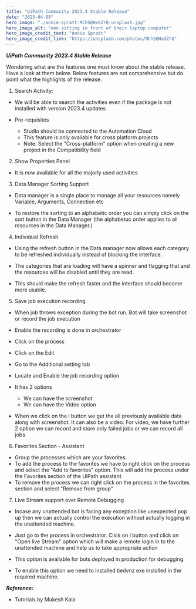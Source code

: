 ```yaml
---
title: "UiPath Community 2023.4 Stable Release"
date: "2023-04-09"
hero_image: "./annie-spratt-MChSQHxGZrQ-unsplash.jpg"
hero_image_alt: "men sitting in front of their laptop computer"
hero_image_credit_text: "Annie Spratt"
hero_image_credit_link: "https://unsplash.com/photos/MChSQHxGZrQ"
---
```


**_UiPath Community 2023.4 Stable Release_**

Wondering what are the features one must know about the stable release. Have a look at them below. Below features are not comprehensive but do point what the highlights of the release.

1. Search Activity:

- We will be able to search the activities even if the package is not installed with version 2023.4 updates

- Pre-requisites
  - Studio should be connected to the Automation Cloud
  - This feature is only available for cross platform projects
  - Note: Select the "Cross-platform" option when creating a new project in the Compatibility field

2. Show Properties Panel

- It is now available for all the majorly used activities

3. Data Manager Sorting Support

- Data manager is a single place to manage all your resources namely Variable, Arguments, Connection etc

- To restore the sorting to an alphabetic order you can simply click on the sort button in the Data Manager (the alphabetuc order applies to all resources in the Data Manager.)

4. Individual Refresh

- Using the refresh button in the Data manager now allows each category to be refreshed individually instead of blocking the interface.

- The categories that are loading will have a spinner and flagging that and the resources will be disabled until they are read.

- This should make the refresh faster and the interface should become more usable.

5. Save job execution recording

- When job throws exception during the bot run. Bot will take screenshot or record the job execution

- Enable the recording is done in orchestrator

- Click on the process
- Click on the Edit
- Go to the Additional setting tab
- Locate and Enable the job recording option
- It has 2 options

  - We can have the screenshot
  - We can have the Video option

- When we click on the i button we get the all previously available data along with screenshot. It can also be a video. For video, we have further 2 option we can record and store only failed jobs or we can record all jobs

6. Favorites Section - Assistant

- Group the processes which are your favorites.
- To add the process to the favorites we have to right click on the process and select the "Add to favorites" option. This will add the process under the Favorites section of the UiPath assistant
- To remove the process we can right click on the process in the favorites section and select "Remove from group"

7. Live Stream support over Remote Debugging

- Incase any unattended bot is facing any exception like unexpected pop up then we can actually control the execution without actually logging in the unattended machine.

- Just go to the process in orchestrator. Click on i button and click on "Open live Stream" option which will make a remote login in to the unattended machine and help us to take appropriate action

- This option is available for bots deployed in production for debugging.

- To enable this option we need to installed tiedvnz exe installed in the required machine.

**_Reference:_**

- Tutorials by Mukesh Kala
